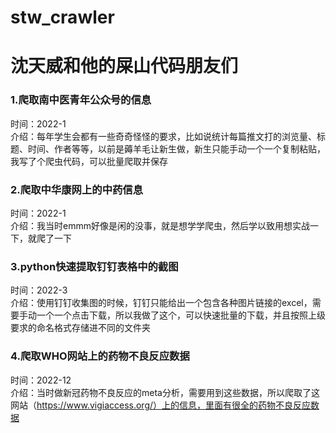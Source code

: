 # stw_crawler
# 沈天威和他的屎山代码朋友们

### 1.爬取南中医青年公众号的信息
时间：2022-1  
介绍：每年学生会都有一些奇奇怪怪的要求，比如说统计每篇推文打的浏览量、标题、时间、作者等等，以前是薅羊毛让新生做，新生只能手动一个一个复制粘贴，我写了个爬虫代码，可以批量爬取并保存

### 2.爬取中华康网上的中药信息
时间：2022-1  
介绍：我当时emmm好像是闲的没事，就是想学学爬虫，然后学以致用想实战一下，就爬了一下

### 3.python快速提取钉钉表格中的截图
时间：2022-3  
介绍：使用钉钉收集图的时候，钉钉只能给出一个包含各种图片链接的excel，需要手动一个一个点击下载，所以我做了这个，可以快速批量的下载，并且按照上级要求的命名格式存储进不同的文件夹

### 4.爬取WHO网站上的药物不良反应数据 
时间：2022-12  
介绍：当时做新冠药物不良反应的meta分析，需要用到这些数据，所以爬取了这网站（https://www.vigiaccess.org/）上的信息，里面有很全的药物不良反应数据
